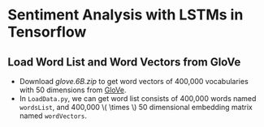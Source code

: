 <script type="text/javascript" src="http://cdn.mathjax.org/mathjax/latest/MathJax.js?config=default"></script>
# Sentiment Analysis with LSTMs in Tensorflow
## Load Word List and Word Vectors from GloVe
- Download _glove.6B.zip_ to get word vectors of 400,000 vocabularies with 50 dimensions from [GloVe](https://nlp.stanford.edu/projects/glove/).
- In `LoadData.py`, we can get word list consists of 400,000 words named `wordsList`, and 400,000 \\( \times \\) 50 dimensional embedding matrix named `wordVectors`.